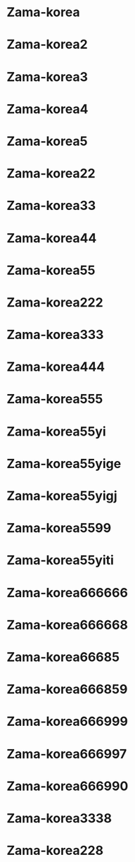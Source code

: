 # Zama-korea
# Zama-korea2
# Zama-korea3
# Zama-korea4
# Zama-korea5
# Zama-korea22
# Zama-korea33
# Zama-korea44
# Zama-korea55
# Zama-korea222
# Zama-korea333
# Zama-korea444
# Zama-korea555
# Zama-korea55yi
# Zama-korea55yige
# Zama-korea55yigj
# Zama-korea5599
# Zama-korea55yiti
# Zama-korea666666
# Zama-korea666668
# Zama-korea66685
# Zama-korea666859
# Zama-korea666999
# Zama-korea666997
# Zama-korea666990
# Zama-korea3338
# Zama-korea228
